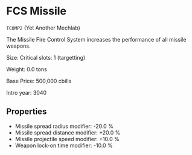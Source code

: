 # FCS Missile

`TCOMP2` (Yet Another Mechlab)

The Missile Fire Control System increases the performance of all missile weapons.

Size: Critical slots: 1 (targetting)

Weight: 0.0 tons

Base Price: 500,000 cbills

Intro year: 3040

## Properties
* Missile spread radius modifier: -20.0 %
* Missile spread distance modifier: +20.0 %
* Missile projectile speed modifier: +10.0 %
* Weapon lock-on time modifier: -10.0 %
